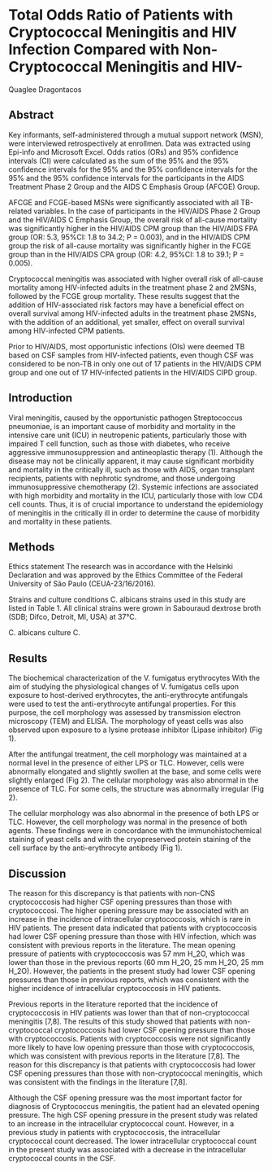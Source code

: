 # Total Odds Ratio of Patients with Cryptococcal Meningitis and HIV Infection Compared with Non-Cryptococcal Meningitis and HIV-
Quaglee Dragontacos


## Abstract

Key informants, self-administered through a mutual support network (MSN), were interviewed retrospectively at enrollmen. Data was extracted using Epi-info and Microsoft Excel. Odds ratios (ORs) and 95% confidence intervals (CI) were calculated as the sum of the 95% and the 95% confidence intervals for the 95% and the 95% confidence intervals for the 95% and the 95% confidence intervals for the participants in the AIDS Treatment Phase 2 Group and the AIDS C Emphasis Group (AFCGE) Group.

AFCGE and FCGE-based MSNs were significantly associated with all TB-related variables. In the case of participants in the HIV/AIDS Phase 2 Group and the HIV/AIDS C Emphasis Group, the overall risk of all-cause mortality was significantly higher in the HIV/AIDS CPM group than the HIV/AIDS FPA group (OR: 5.3, 95%CI: 1.8 to 34.2; P = 0.003), and in the HIV/AIDS CPM group the risk of all-cause mortality was significantly higher in the FCGE group than in the HIV/AIDS CPA group (OR: 4.2, 95%CI: 1.8 to 39.1; P = 0.005).

Cryptococcal meningitis was associated with higher overall risk of all-cause mortality among HIV-infected adults in the treatment phase 2 and 2MSNs, followed by the FCGE group mortality. These results suggest that the addition of HIV-associated risk factors may have a beneficial effect on overall survival among HIV-infected adults in the treatment phase 2MSNs, with the addition of an additional, yet smaller, effect on overall survival among HIV-infected CPM patients.

Prior to HIV/AIDS, most opportunistic infections (OIs) were deemed TB based on CSF samples from HIV-infected patients, even though CSF was considered to be non-TB in only one out of 17 patients in the HIV/AIDS CPM group and one out of 17 HIV-infected patients in the HIV/AIDS CIPD group.


## Introduction
Viral meningitis, caused by the opportunistic pathogen Streptococcus pneumoniae, is an important cause of morbidity and mortality in the intensive care unit (ICU) in neutropenic patients, particularly those with impaired T cell function, such as those with diabetes, who receive aggressive immunosuppression and antineoplastic therapy (1). Although the disease may not be clinically apparent, it may cause significant morbidity and mortality in the critically ill, such as those with AIDS, organ transplant recipients, patients with nephrotic syndrome, and those undergoing immunosuppressive chemotherapy (2). Systemic infections are associated with high morbidity and mortality in the ICU, particularly those with low CD4 cell counts. Thus, it is of crucial importance to understand the epidemiology of meningitis in the critically ill in order to determine the cause of morbidity and mortality in these patients.


## Methods
Ethics statement
The research was in accordance with the Helsinki Declaration and was approved by the Ethics Committee of the Federal University of São Paulo (CEUA-23/16/2016).

Strains and culture conditions
C. albicans strains used in this study are listed in Table 1. All clinical strains were grown in Sabouraud dextrose broth (SDB; Difco, Detroit, MI, USA) at 37°C.

C. albicans culture
C.


## Results
The biochemical characterization of the V. fumigatus erythrocytes
With the aim of studying the physiological changes of V. fumigatus cells upon exposure to host-derived erythrocytes, the anti-erythrocyte antifungals were used to test the anti-erythrocyte antifungal properties. For this purpose, the cell morphology was assessed by transmission electron microscopy (TEM) and ELISA. The morphology of yeast cells was also observed upon exposure to a lysine protease inhibitor (Lipase inhibitor) (Fig 1).

After the antifungal treatment, the cell morphology was maintained at a normal level in the presence of either LPS or TLC. However, cells were abnormally elongated and slightly swollen at the base, and some cells were slightly enlarged (Fig 2). The cellular morphology was also abnormal in the presence of TLC. For some cells, the structure was abnormally irregular (Fig 2).

The cellular morphology was also abnormal in the presence of both LPS or TLC. However, the cell morphology was normal in the presence of both agents. These findings were in concordance with the immunohistochemical staining of yeast cells and with the cryopreserved protein staining of the cell surface by the anti-erythrocyte antibody (Fig 1).


## Discussion
The reason for this discrepancy is that patients with non-CNS cryptococcosis had higher CSF opening pressures than those with cryptococcosi. The higher opening pressure may be associated with an increase in the incidence of intracellular cryptococcosis, which is rare in HIV patients. The present data indicated that patients with cryptococcosis had lower CSF opening pressure than those with HIV infection, which was consistent with previous reports in the literature. The mean opening pressure of patients with cryptococcosis was 57 mm H_2O, which was lower than those in the previous reports (60 mm H_2O, 25 mm H_2O, 25 mm H_2O). However, the patients in the present study had lower CSF opening pressures than those in previous reports, which was consistent with the higher incidence of intracellular cryptococcosis in HIV patients.

Previous reports in the literature reported that the incidence of cryptococcosis in HIV patients was lower than that of non-cryptococcal meningitis [7,8]. The results of this study showed that patients with non-cryptococcal cryptococcosis had lower CSF opening pressure than those with cryptococcosis. Patients with cryptococcosis were not significantly more likely to have low opening pressure than those with cryptococcosis, which was consistent with previous reports in the literature [7,8]. The reason for this discrepancy is that patients with cryptococcosis had lower CSF opening pressures than those with non-cryptococcal meningitis, which was consistent with the findings in the literature [7,8].

Although the CSF opening pressure was the most important factor for diagnosis of Cryptococcus meningitis, the patient had an elevated opening pressure. The high CSF opening pressure in the present study was related to an increase in the intracellular cryptococcal count. However, in a previous study in patients with cryptococcosis, the intracellular cryptococcal count decreased. The lower intracellular cryptococcal count in the present study was associated with a decrease in the intracellular cryptococcal counts in the CSF.
